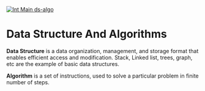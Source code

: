 [![Int Main ds-algo](https://github.com/imhq/data-structure-and-algorithms/assets/122904540/8923ff0c-8e61-4530-903a-414fb5332bb3)](https://intmain.co/)

# Data Structure And Algorithms 

**Data Structure** is a data organization, management, and storage format that enables efficient access and modification. Stack, Linked list, trees, graph, etc are the example of basic data structures. 

**Algorithm** is a set of instructions, used to solve a particular problem in finite number of steps. 
